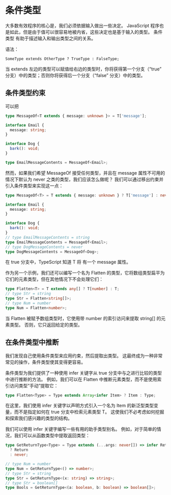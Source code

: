 # 条件类型

大多数有效程序的核心是，我们必须依据输入做出一些决定。 JavaScript 程序也是如此，但是由于值可以很容易地被内省，这些决定也是基于输入的类型。 条件类型 有助于描述输入和输出类型之间的关系。

语法：

```text
SomeType extends OtherType ? TrueType : FalseType;
```

当 extends 左边的类型可以赋值给右边的类型时，你将获得第一个分支（“true” 分支）中的类型；否则你将获得后一个分支（“false” 分支）中的类型。

## 条件类型约束

可以把

```ts
type MessageOf<T extends { message: unknown }> = T['message'];

interface Email {
  message: string;
}

interface Dog {
  bark(): void;
}

type EmailMessageContents = MessageOf<Email>;
```

然而，如果我们希望 MessageOf 接受任何类型，并且在 message 属性不可用的情况下默认为 never 之类的类型，我们应该怎么做呢？ 我们可以通过移出约束并引入条件类型来实现这一点：

```ts
type MessageOf<T> = T extends { message: unknown } ? T['message'] : never;

interface Email {
  message: string;
}

interface Dog {
  bark(): void;
}
// type EmailMessageContents = string
type EmailMessageContents = MessageOf<Email>;
// type DogMessageContents = never
type DogMessageContents = MessageOf<Dog>;
```

在 true 分支中，TypeScript 知道 T 将 有一个 message 属性。

作为另一个示例，我们还可以编写一个名为 Flatten 的类型，它将数组类型扁平为它们的元素类型，但在其他情况下不会处理它们：

```ts
type Flatten<T> = T extends any[] ? T[number] : T;
// type Str = string
type Str = Flatten<string[]>;
// type Num = number
type Num = Flatten<number>;
```

当 Flatten 被赋予数组类型时，它使用带 number 的索引访问来提取 string[] 的元素类型。 否则，它只返回给定的类型。

## 在条件类型中推断

我们发现自己使用条件类型来应用约束，然后提取出类型。 这最终成为一种非常常见的操作，条件类型使其变得更容易。

条件类型为我们提供了一种使用 infer 关键字从 true 分支中与之进行比较的类型中进行推断的方法。 例如，我们可以在 Flatten 中推断元素类型，而不是使用索引访问类型“手动”提取它：

```ts
type Flatten<Type> = Type extends Array<infer Item> ? Item : Type;
```

在这里，我们使用 infer 关键字以声明方式引入一个名为 Item 的新泛型类型变量，而不是指定如何在 true 分支中检索元素类型 T。 这使我们不必考虑如何挖掘和探索我们感兴趣的类型的结构。

我们可以使用 infer 关键字编写一些有用的助手类型别名。 例如，对于简单的情况，我们可以从函数类型中提取返回类型：

```ts
type GetReturnType<Type> = Type extends (...args: never[]) => infer Return
  ? Return
  : never;

// type Num = number
type Num = GetReturnType<() => number>;
// type Str = string
type Str = GetReturnType<(x: string) => string>;
// type Str = boolean[]
type Bools = GetReturnType<(a: boolean, b: boolean) => boolean[]>;
```
